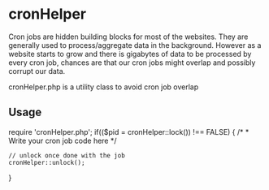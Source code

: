 # cronHelper

Cron jobs are hidden building blocks for most of the websites.
They are generally used to process/aggregate data in the background.
However as a website starts to grow and there is gigabytes of data to be processed by every cron job,
chances are that our cron jobs might overlap and possibly corrupt our data.

cronHelper.php is a utility class to avoid cron job overlap

## Usage

require 'cronHelper.php';
if(($pid = cronHelper::lock()) !== FALSE) {
	/*
	 * Write your cron job code here
	*/
	
	// unlock once done with the job
	cronHelper::unlock();
}